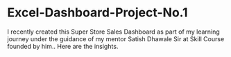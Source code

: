 # Excel-Dashboard-Project-No.1
I recently created this Super Store Sales Dashboard as part of my learning journey under the guidance of my mentor Satish Dhawale Sir at Skill Course founded by him.. Here are the insights.
